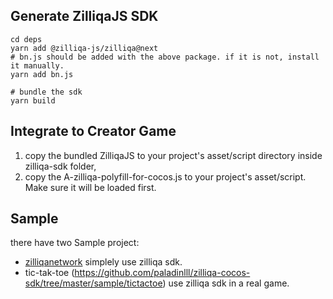 ## Generate ZilliqaJS SDK

```shell
cd deps
yarn add @zilliqa-js/zilliqa@next
# bn.js should be added with the above package. if it is not, install it manually.
yarn add bn.js

# bundle the sdk
yarn build
```

## Integrate to Creator Game

1. copy the bundled ZilliqaJS to your project's asset/script directory inside zilliqa-sdk folder, 
2. copy the A-zilliqa-polyfill-for-cocos.js to your project's asset/script. Make sure it will be loaded first.

## Sample

there have two Sample project:
* [zilliqanetwork](https://github.com/paladinlll/zilliqa-cocos-sdk/tree/master/sample/zilliqanetwork) simplely use zilliqa sdk.
* tic-tak-toe (https://github.com/paladinlll/zilliqa-cocos-sdk/tree/master/sample/tictactoe) use zilliqa sdk in a real game.
